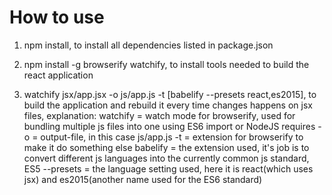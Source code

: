 How to use
==========

1. npm install, to install all dependencies listed in package.json

2. npm install -g browserify watchify, to install tools needed to build the react application

3. watchify jsx/app.jsx -o js/app.js -t [babelify --presets react,es2015], to build the application and rebuild it every time changes happens on jsx files,
        explanation: 
                watchify    = watch mode for browserify, used for bundling multiple js files into one using ES6 import or NodeJS requires
                -o          = output-file, in this case js/app.js
                -t          = extension for browserify to make it do something else
                babelify    = the extension used, it's job is to convert different js languages into the currently common js standard, ES5
                --presets   = the language setting used, here it is react(which uses jsx) and es2015(another name used for the ES6 standard)
